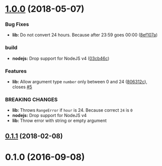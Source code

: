 <a name="1.0.0"></a>
# [1.0.0](https://github.com/VovanR/hour-to-day-or-night/compare/v0.1.1...v1.0.0) (2018-05-07)


### Bug Fixes

* **lib:** Do not convert 24 hours. Because after 23:59 goes 00:00 ([8ef107a](https://github.com/VovanR/hour-to-day-or-night/commit/8ef107a))


### build

* **nodejs:** Drop support for NodeJS v4 ([03cb46c](https://github.com/VovanR/hour-to-day-or-night/commit/03cb46c))


### Features

* **lib:** Allow argument type `number` only between 0 and 24 ([806312c](https://github.com/VovanR/hour-to-day-or-night/commit/806312c)), closes [#5](https://github.com/VovanR/hour-to-day-or-night/issues/5)


### BREAKING CHANGES

* **lib:** Throws `RangeError` if `hour` is 24. Because correct `24` is `0`
* **nodejs:** Drop support for NodeJS v4
* **lib:** Throw error with string or empty argument



<a name="0.1.1"></a>
## [0.1.1](https://github.com/VovanR/hour-to-day-or-night/compare/v0.1.0...v0.1.1) (2018-02-08)



<a name="0.1.0"></a>
# 0.1.0 (2016-09-08)



